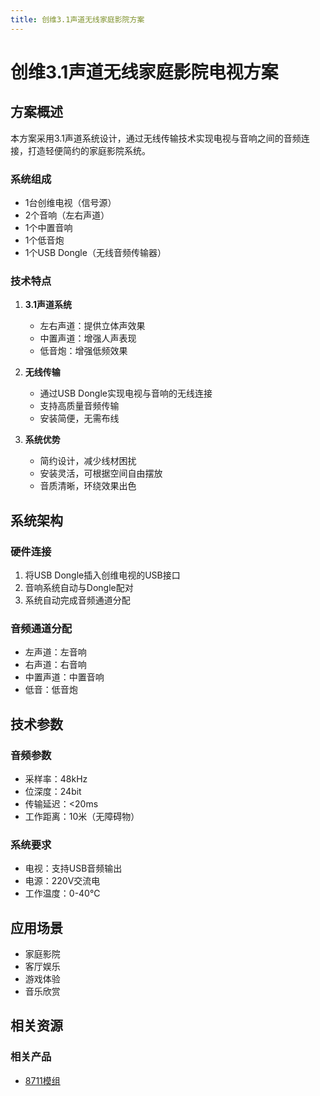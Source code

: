 ```yaml
---
title: 创维3.1声道无线家庭影院方案
---
```


# 创维3.1声道无线家庭影院电视方案

## 方案概述

本方案采用3.1声道系统设计，通过无线传输技术实现电视与音响之间的音频连接，打造轻便简约的家庭影院系统。

### 系统组成

- 1台创维电视（信号源）
- 2个音响（左右声道）
- 1个中置音响
- 1个低音炮
- 1个USB Dongle（无线音频传输器）

### 技术特点

1. **3.1声道系统**
   - 左右声道：提供立体声效果
   - 中置声道：增强人声表现
   - 低音炮：增强低频效果

2. **无线传输**
   - 通过USB Dongle实现电视与音响的无线连接
   - 支持高质量音频传输
   - 安装简便，无需布线

3. **系统优势**
   - 简约设计，减少线材困扰
   - 安装灵活，可根据空间自由摆放
   - 音质清晰，环绕效果出色

## 系统架构

### 硬件连接

1. 将USB Dongle插入创维电视的USB接口
2. 音响系统自动与Dongle配对
3. 系统自动完成音频通道分配

### 音频通道分配

- 左声道：左音响
- 右声道：右音响
- 中置声道：中置音响
- 低音：低音炮

<!-- ## 使用说明

### 安装步骤

1. 将USB Dongle插入电视USB接口
2. 打开音响电源
3. 等待自动配对完成
4. 调整音响位置以获得最佳音效

### 注意事项

1. 确保音响与电视之间没有大型金属物体阻挡
2. 建议将低音炮放置在墙角以获得更好的低音效果
3. 中置音响建议放置在电视下方 -->

## 技术参数

### 音频参数

- 采样率：48kHz
- 位深度：24bit
- 传输延迟：<20ms
- 工作距离：10米（无障碍物）

### 系统要求

- 电视：支持USB音频输出
- 电源：220V交流电
- 工作温度：0-40℃

## 应用场景

- 家庭影院
- 客厅娱乐
- 游戏体验
- 音乐欣赏

## 相关资源

### 相关产品

- [8711模组](../../products/model/RTL8711.md)

<!-- ### 相关方案
- [XU316 USB HiFi解码器免开解决方案](/solutions/xu316_usb_hifi/XU316_USB_HiFi.md)
- [XU316 7MIC无感本地扩音方案](/solutions/xu316_7mic/XU316_7MIC.md)
- [XU316 USB AI降噪直播麦克风方案](/solutions/xu316_usb_ai/XU316_USB_AI.md) -->

<!-- 
## 维护与保养

1. 定期检查音响连接状态
2. 保持设备清洁
3. 避免设备受潮
4. 定期检查固件更新  -->
